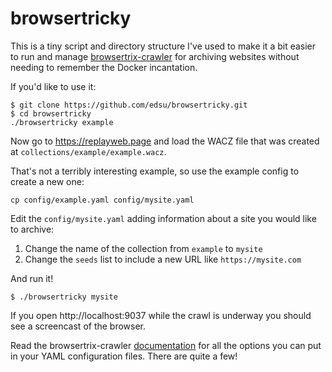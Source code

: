 # browsertricky

This is a tiny script and directory structure I've used to make it a bit easier
to run and manage [browsertrix-crawler] for archiving websites without needing
to remember the Docker incantation.

If you'd like to use it:

```
$ git clone https://github.com/edsu/browsertricky.git
$ cd browsertricky
./browsertricky example
```

Now go to https://replayweb.page and load the WACZ file that was created at `collections/example/example.wacz`. 

That's not a terribly interesting example, so use the example config to create a new one:

```
cp config/example.yaml config/mysite.yaml
```

Edit the `config/mysite.yaml` adding information about a site you would like to archive:

1. Change the name of the collection from `example` to `mysite`
2. Change the `seeds` list to include a new URL like `https://mysite.com`

And run it!

```
$ ./browsertricky mysite
```

If you open http://localhost:9037 while the crawl is underway you should see a screencast of the browser.

Read the browsertrix-crawler [documentation] for all the options you can put in your YAML configuration files. There are quite a few!

[browsertrix-crawler]: https://github.com/webrecorder/browsertrix-crawler
[documentation]: https://github.com/webrecorder/browsertrix-crawler/blob/main/README.md
